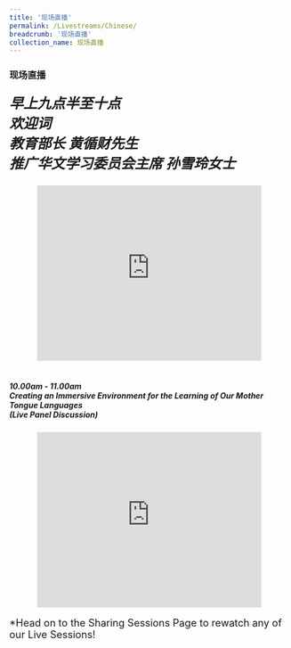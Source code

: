 ```yaml
---
title: '现场直播'
permalink: /Livestreams/Chinese/
breadcrumb: '现场直播'
collection_name: 现场直播
---
```

###  现场直播
<html>
<body>
<style>
   iframe{
border : 0;
width:80% ;
}
  </style>
   <!-- Global site tag (gtag.js) - Google Ads: 726049306 -->
<h5>
<span style="font-family:KaiTi;font-size:25px;">早上九点半至十点<br/>
欢迎词<br/>
教育部长 黄循财先生<br/>
推广华文学习委员会主席 孙雪玲女士</span></h5>
  <center>
<iframe width="560" height="315" src="https://www.youtube.com/embed/d6fmLlW8eoE" frameborder="0" allow="accelerometer; autoplay; encrypted-media; gyroscope; picture-in-picture" allowfullscreen></iframe> </center>
    <br/>
  <h5>10.00am - 11.00am <br/>
  Creating an Immersive Environment for the Learning of Our Mother Tongue Languages <br/>
     (Live Panel Discussion)</h5>
   <center><iframe width="560" height="315" src="https://player.vimeo.com/video/451517000" frameborder="0" allow="accelerometer; autoplay; encrypted-media; gyroscope; picture-in-picture" allowfullscreen></iframe></center>
<br/>
<span style="font-size:18px;">*Head on to the Sharing Sessions Page to rewatch any of our Live Sessions!</span>
